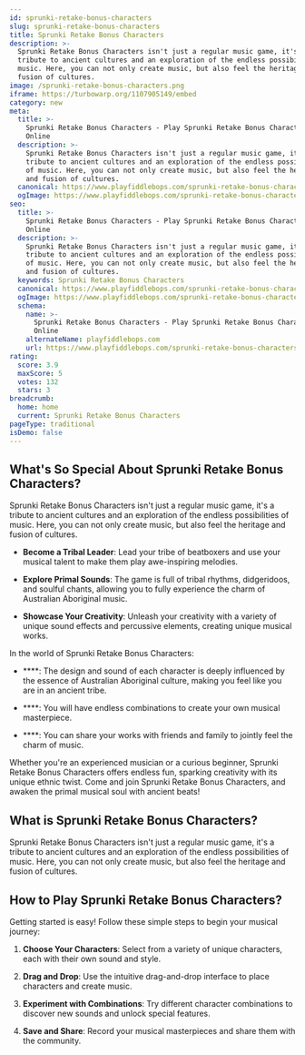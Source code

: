 ```yaml
---
id: sprunki-retake-bonus-characters
slug: sprunki-retake-bonus-characters
title: Sprunki Retake Bonus Characters
description: >-
  Sprunki Retake Bonus Characters isn't just a regular music game, it's a
  tribute to ancient cultures and an exploration of the endless possibilities of
  music. Here, you can not only create music, but also feel the heritage and
  fusion of cultures.
image: /sprunki-retake-bonus-characters.png
iframe: https://turbowarp.org/1107905149/embed
category: new
meta:
  title: >-
    Sprunki Retake Bonus Characters - Play Sprunki Retake Bonus Characters
    Online
  description: >-
    Sprunki Retake Bonus Characters isn't just a regular music game, it's a
    tribute to ancient cultures and an exploration of the endless possibilities
    of music. Here, you can not only create music, but also feel the heritage
    and fusion of cultures.
  canonical: https://www.playfiddlebops.com/sprunki-retake-bonus-characters/
  ogImage: https://www.playfiddlebops.com/sprunki-retake-bonus-characters.png
seo:
  title: >-
    Sprunki Retake Bonus Characters - Play Sprunki Retake Bonus Characters
    Online
  description: >-
    Sprunki Retake Bonus Characters isn't just a regular music game, it's a
    tribute to ancient cultures and an exploration of the endless possibilities
    of music. Here, you can not only create music, but also feel the heritage
    and fusion of cultures.
  keywords: Sprunki Retake Bonus Characters
  canonical: https://www.playfiddlebops.com/sprunki-retake-bonus-characters/
  ogImage: https://www.playfiddlebops.com/sprunki-retake-bonus-characters.png
  schema:
    name: >-
      Sprunki Retake Bonus Characters - Play Sprunki Retake Bonus Characters
      Online
    alternateName: playfiddlebops.com
    url: https://www.playfiddlebops.com/sprunki-retake-bonus-characters/
rating:
  score: 3.9
  maxScore: 5
  votes: 132
  stars: 3
breadcrumb:
  home: home
  current: Sprunki Retake Bonus Characters
pageType: traditional
isDemo: false
---
```


## What's So Special About Sprunki Retake Bonus Characters?

Sprunki Retake Bonus Characters isn't just a regular music game, it's a tribute to ancient cultures and an exploration of the endless possibilities of music. Here, you can not only create music, but also feel the heritage and fusion of cultures.

- **Become a Tribal Leader**: Lead your tribe of beatboxers and use your musical talent to make them play awe-inspiring melodies.

- **Explore Primal Sounds**: The game is full of tribal rhythms, didgeridoos, and soulful chants, allowing you to fully experience the charm of Australian Aboriginal music.

- **Showcase Your Creativity**: Unleash your creativity with a variety of unique sound effects and percussive elements, creating unique musical works.

In the world of Sprunki Retake Bonus Characters:

- ****: The design and sound of each character is deeply influenced by the essence of Australian Aboriginal culture, making you feel like you are in an ancient tribe.

- ****: You will have endless combinations to create your own musical masterpiece.

- ****: You can share your works with friends and family to jointly feel the charm of music.

Whether you're an experienced musician or a curious beginner, Sprunki Retake Bonus Characters offers endless fun, sparking creativity with its unique ethnic twist. Come and join Sprunki Retake Bonus Characters, and awaken the primal musical soul with ancient beats!

## What is Sprunki Retake Bonus Characters?

Sprunki Retake Bonus Characters isn't just a regular music game, it's a tribute to ancient cultures and an exploration of the endless possibilities of music. Here, you can not only create music, but also feel the heritage and fusion of cultures.

## How to Play Sprunki Retake Bonus Characters?

Getting started is easy! Follow these simple steps to begin your musical journey:

1. **Choose Your Characters**: Select from a variety of unique characters, each with their own sound and style.

1. **Drag and Drop**: Use the intuitive drag-and-drop interface to place characters and create music.

1. **Experiment with Combinations**: Try different character combinations to discover new sounds and unlock special features.

1. **Save and Share**: Record your musical masterpieces and share them with the community.
